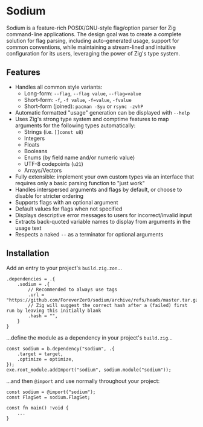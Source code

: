 # Sodium

Sodium is a feature-rich POSIX/GNU-style flag/option parser for Zig command-line applications. The design goal was to create a complete solution for flag parsing, including auto-generated usage, support for common conventions, while maintaining a stream-lined and intuitive configuration for its users, leveraging the power of Zig's type system.

## Features

* Handles all common style variants:
  * Long-form: `--flag`, `--flag value`, `--flag=value`
  * Short-form: `-f`, `-f value`, `-f=value`, `-fvalue`
  * Short-form (joined): `pacman -Syu` or `rsync -zvhP`
* Automatic formatted "usage" generation can be displayed with `--help`
* Uses Zig's strong type system and comptime features to map arguments for the following types automatically:
  * Strings (i.e. `[]const u8`)
  * Integers
  * Floats
  * Booleans
  * Enums (by field name and/or numeric value)
  * UTF-8 codepoints (`u21`)
  * Arrays/Vectors
* Fully extensible: implement your own custom types via an interface that requires only a basic parsing function to "just work"
* Handles interspersed arguments and flags by default, or choose to disable for stricter ordering
* Supports flags with an optional argument
* Default values for flags when not specified
* Displays descriptive error messages to users for incorrect/invalid input
* Extracts back-quoted variable names to display from arguments in the usage text
* Respects a naked `--` as a terminator for optional arguments

## Installation

Add an entry to your project's `build.zig.zon`...

```zig
.dependencies = .{
    .sodium = .{
        // Recommended to always use tags
        .url = "https://github.com/ForeverZer0/sodium/archive/refs/heads/master.tar.gz",
        // Zig will suggest the correct hash after a (failed) first run by leaving this initially blank
        .hash = "", 
    }
}
```

...define the module as a dependency in your project's `build.zig`...

```zig
const sodium = b.dependency("sodium", .{
    .target = target,
    .optimize = optimize,
});
exe.root_module.addImport("sodium", sodium.module("sodium"));
```

...and then `@import` and use normally throughout your project:

```zig
const sodium = @import("sodium");
const FlagSet = sodium.FlagSet;

const fn main() !void {
    ...
}
```
